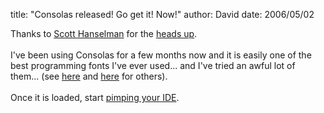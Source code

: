 
title: "Consolas released! Go get it! Now!"
author: David
date: 2006/05/02

Thanks to [Scott Hanselman](http://www.hanselman.com/blog/) for the [heads up](http://www.hanselman.com/blog/ConsolasFontFamilyNowAvailableForDownload.aspx).<br><br>I've been using Consolas for a few months now and it is easily one of the best programming fonts I've ever used... and I've tried an awful lot of them... (see [here](http://www.lowing.org/fonts/) and [here](http://www.proggyfonts.com/) for others).<br><br>Once it is loaded, start [pimping your IDE](http://www.codinghorror.com/blog/archives/000417.html).<br>
